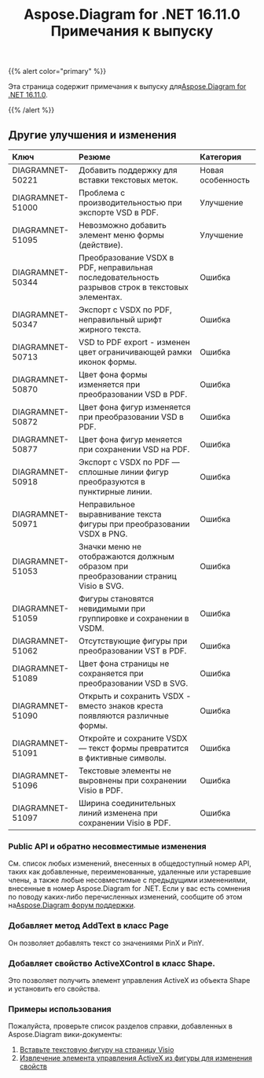 ﻿---
title: Aspose.Diagram for .NET 16.11.0 Примечания к выпуску
type: docs
weight: 20
url: /ru/net/aspose-diagram-for-net-16-11-0-release-notes/
---
{{% alert color="primary" %}} 

 Эта страница содержит примечания к выпуску для[Aspose.Diagram for .NET 16.11.0](https://www.nuget.org/packages/Aspose.Diagram/16.11.0).

{{% /alert %}} 
## **Другие улучшения и изменения**

|**Ключ**|**Резюме**|**Категория**|
|:- |:- |:- |
|DIAGRAMNET-50221|Добавить поддержку для вставки текстовых меток.|Новая особенность|
|DIAGRAMNET-51000|Проблема с производительностью при экспорте VSD в PDF.|Улучшение|
|DIAGRAMNET-51095|Невозможно добавить элемент меню формы (действие).|Улучшение|
|DIAGRAMNET-50344|Преобразование VSDX в PDF, неправильная последовательность разрывов строк в текстовых элементах.|Ошибка|
|DIAGRAMNET-50347|Экспорт с VSDX по PDF, неправильный шрифт жирного текста.|Ошибка|
|DIAGRAMNET-50713|VSD to PDF export - изменен цвет ограничивающей рамки иконок формы.|Ошибка|
|DIAGRAMNET-50870|Цвет фона формы изменяется при преобразовании VSD в PDF.|Ошибка|
|DIAGRAMNET-50872|Цвет фона фигур изменяется при преобразовании VSD в PDF.|Ошибка|
|DIAGRAMNET-50877|Цвет фона фигур меняется при сохранении VSD на PDF.|Ошибка|
|DIAGRAMNET-50918|Экспорт с VSDX по PDF — сплошные линии фигур преобразуются в пунктирные линии.|Ошибка|
|DIAGRAMNET-50971|Неправильное выравнивание текста фигуры при преобразовании VSDX в PNG.|Ошибка|
|DIAGRAMNET-51053|Значки меню не отображаются должным образом при преобразовании страниц Visio в SVG.|Ошибка|
|DIAGRAMNET-51059|Фигуры становятся невидимыми при группировке и сохранении в VSDM.|Ошибка|
|DIAGRAMNET-51062|Отсутствующие фигуры при преобразовании VST в PDF.|Ошибка|
|DIAGRAMNET-51089|Цвет фона страницы не сохраняется при преобразовании VSD в SVG.|Ошибка|
|DIAGRAMNET-51090|Открыть и сохранить VSDX - вместо знаков креста появляются различные формы.|Ошибка|
|DIAGRAMNET-51091|Откройте и сохраните VSDX — текст формы превратится в фиктивные символы.|Ошибка|
|DIAGRAMNET-51096|Текстовые элементы не выровнены при сохранении Visio в PDF.|Ошибка|
|DIAGRAMNET-51097|Ширина соединительных линий изменена при сохранении Visio в PDF.|Ошибка|
### **Public API и обратно несовместимые изменения**
См. список любых изменений, внесенных в общедоступный номер API, таких как добавленные, переименованные, удаленные или устаревшие члены, а также любые несовместимые с предыдущими изменениями, внесенные в номер Aspose.Diagram for .NET. Если у вас есть сомнения по поводу каких-либо перечисленных изменений, сообщите об этом на[Aspose.Diagram форум поддержки](https://forum.aspose.com/c/diagram/17).
### **Добавляет метод AddText в класс Page**
Он позволяет добавлять текст со значениями PinX и PinY.
### **Добавляет свойство ActiveXControl в класс Shape.**
Это позволяет получить элемент управления ActiveX из объекта Shape и установить его свойства.
### **Примеры использования**
Пожалуйста, проверьте список разделов справки, добавленных в Aspose.Diagram вики-документы:

1. [Вставьте текстовую фигуру на страницу Visio](/diagram/ru/net/working-with-text/#insert-a-text-shape-in-the-visio-page)
1. [Извлечение элемента управления ActiveX из фигуры для изменения свойств](/diagram/ru/net/retrieve-an-activex-control-from-a-shape-object-to-modify-properties/)
